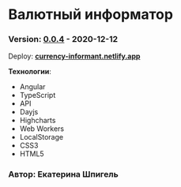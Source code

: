 # Валютный информатор
### Version: [0.0.4](https://github.com/KathrinShpigel/Currency-Informant/tree/dev) - 2020-12-12

Deploy: __[currency-informant.netlify.app](https://app-currency-informant.netlify.app)__

**Технологии**:
* Angular
* TypeScript
* API
* Dayjs
* Highcharts
* Web Workers
* LocalStorage
* CSS3
* HTML5
### Автор: Екатерина Шпигель
